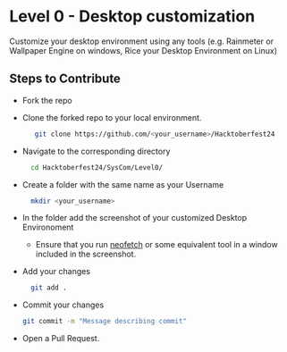 # Level 0 - Desktop customization
Customize your desktop environment using any tools (e.g. Rainmeter or Wallpaper Engine on windows, Rice your Desktop Environment on Linux)
## Steps to Contribute
+ Fork the repo
  
+ Clone the forked repo to your local environment.
  ```bash
     git clone https://github.com/<your_username>/Hacktoberfest24
  ```
+ Navigate to the corresponding directory
  ```bash
    cd Hacktoberfest24/SysCom/Level0/
  ```
+ Create a folder with the same name as your Username
  ```bash
    mkdir <your_username>
  ```
+ In the folder add the screenshot of your customized Desktop Environoment
  - Ensure that you run [neofetch](https://github.com/dylanaraps/neofetch) or some equivalent tool in a window included in the screenshot.
+ Add your changes
  ```bash
    git add .
  ```
+ Commit your changes
  ```bash
  git commit -m "Message describing commit"
  ```
+ Open a Pull Request.
